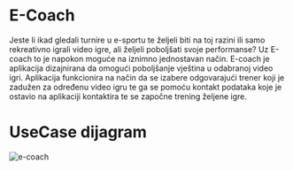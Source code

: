 # E-Coach
Jeste li ikad gledali turnire u e-sportu te željeli biti na toj razini ili samo rekreativno igrali video igre, ali željeli poboljšati svoje performanse? Uz E-coach to je napokon moguće na iznimno jednostavan način. E-coach je aplikacija dizajnirana da omogući poboljšanje vještina u odabranoj video igri. Aplikacija funkcionira na način da se izabere odgovarajući trener koji je zadužen za određenu video igru te ga se pomoću kontakt podataka koje je ostavio na aplikaciji kontaktira te se započne trening željene igre.




# UseCase dijagram

![e-coach](https://github.com/lbielic/E-Coach/assets/173070455/f7b4b6ff-2712-442c-91a7-198d5ef25a4b)

